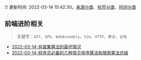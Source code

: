 :alarm_clock: 更新时间: 2022-03-14 15:42:30。[来源分类](../README.md)、[标签分类](../TAGS.md)、[时间分类](../TIMELINE.md)

## 前端进阶相关


> 关键字：`AST`、`GPU`、`WebAssembly`、`Vim`、`HTTP`、`算法`、`全栈`



- [2022-03-14-并查集算法的最坏情况](https://www.v2ex.com/t/840327) 
- [2022-03-14-程序员必备的几种常见排序算法和搜索算法总结](https://toutiao.io/k/j230wfq) 